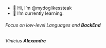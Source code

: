 - 👋 Hi, I’m @mydoglikessteak
- 🌱 I’m currently learning.
<h6> Focus on low-level Languages and <b>BackEnd</b> <h6>
  <i> Vinicius</i> <b>Alexandre </b>
